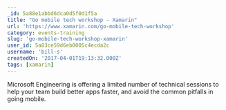 ```yaml
---
_id: 5a88e1abbd6dca0d5f0d1f5a
title: "Go mobile tech workshop - Xamarin"
url: 'https://www.xamarin.com/go-mobile-tech-workshop'
category: events-training
slug: 'go-mobile-tech-workshop-xamarin'
user_id: 5a83ce59d6eb0005c4ecda2c
username: 'bill-s'
createdOn: '2017-04-01T19:13:32.000Z'
tags: [xamarin]
---
```


Microsoft Engineering is offering a limited number of technical sessions to help your team build better apps faster, and avoid the common pitfalls in going mobile.
